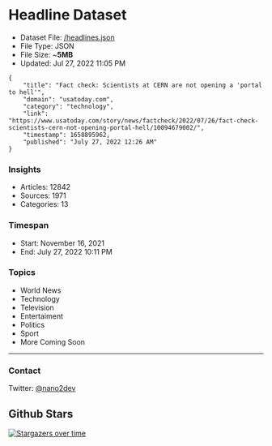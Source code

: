 # Headline Dataset

- Dataset File: [/headlines.json](https://raw.githubusercontent.com/fwd/news/master/headlines.json) 
- File Type: JSON
- File Size: ~**5MB**
- Updated: Jul 27, 2022 11:05 PM

```
{
    "title": "Fact check: Scientists at CERN are not opening a 'portal to hell'",
    "domain": "usatoday.com",
    "category": "technology",
    "link": "https://www.usatoday.com/story/news/factcheck/2022/07/26/fact-check-scientists-cern-not-opening-portal-hell/10094679002/",
    "timestamp": 1658895962,
    "published": "July 27, 2022 12:26 AM"
}
```

### Insights

- Articles: 12842
- Sources: 1971
- Categories: 13

### Timespan

- Start: November 16, 2021
- End: July 27, 2022 10:11 PM

### Topics

- World News
- Technology
- Television
- Entertaiment
- Politics
- Sport
- More Coming Soon

---

### Contact 

Twitter: [@nano2dev](https://twitter.com/nano2dev)

## Github Stars

[![Stargazers over time](https://starchart.cc/fwd/news.svg)](https://starchart.cc/fwd/news)
	